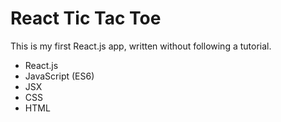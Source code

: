 # React Tic Tac Toe

This is my first React.js app, written without following a tutorial. 
* React.js
* JavaScript (ES6)
* JSX
* CSS
* HTML

